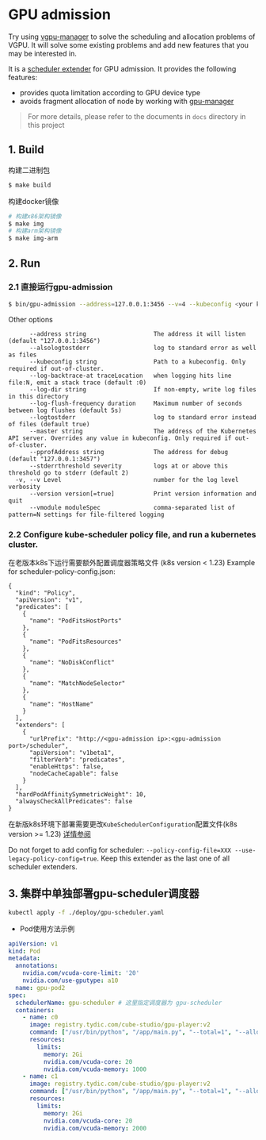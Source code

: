 # GPU admission
Try using [vgpu-manager](https://github.com/coldzerofear/vgpu-manager) to solve the scheduling and allocation problems of VGPU. It will solve some existing problems and add new features that you may be interested in.

It is a [scheduler extender](https://github.com/kubernetes/community/blob/master/contributors/design-proposals/scheduling/scheduler_extender.md) for GPU admission.
It provides the following features:

- provides quota limitation according to GPU device type
- avoids fragment allocation of node by working with [gpu-manager](https://github.com/tkestack/gpu-manager)

> For more details, please refer to the documents in `docs` directory in this project


## 1. Build

构建二进制包
```bash
$ make build
```

构建docker镜像
```bash
# 构建x86架构镜像
$ make img
# 构建arm架构镜像
$ make img-arm
```

## 2. Run

### 2.1 直接运行gpu-admission

```bash
$ bin/gpu-admission --address=127.0.0.1:3456 --v=4 --kubeconfig <your kubeconfig> --logtostderr=true
```

Other options

```
      --address string                   The address it will listen (default "127.0.0.1:3456")
      --alsologtostderr                  log to standard error as well as files
      --kubeconfig string                Path to a kubeconfig. Only required if out-of-cluster.
      --log-backtrace-at traceLocation   when logging hits line file:N, emit a stack trace (default :0)
      --log-dir string                   If non-empty, write log files in this directory
      --log-flush-frequency duration     Maximum number of seconds between log flushes (default 5s)
      --logtostderr                      log to standard error instead of files (default true)
      --master string                    The address of the Kubernetes API server. Overrides any value in kubeconfig. Only required if out-of-cluster.
      --pprofAddress string              The address for debug (default "127.0.0.1:3457")
      --stderrthreshold severity         logs at or above this threshold go to stderr (default 2)
  -v, --v Level                          number for the log level verbosity
      --version version[=true]           Print version information and quit
      --vmodule moduleSpec               comma-separated list of pattern=N settings for file-filtered logging
```

### 2.2 Configure kube-scheduler policy file, and run a kubernetes cluster.

在老版本k8s下运行需要额外配置调度器策略文件 (k8s version < 1.23)
Example for scheduler-policy-config.json:
```
{
  "kind": "Policy",
  "apiVersion": "v1",
  "predicates": [
    {
      "name": "PodFitsHostPorts"
    },
    {
      "name": "PodFitsResources"
    },
    {
      "name": "NoDiskConflict"
    },
    {
      "name": "MatchNodeSelector"
    },
    {
      "name": "HostName"
    }
  ],
  "extenders": [
    {
      "urlPrefix": "http://<gpu-admission ip>:<gpu-admission port>/scheduler",
      "apiVersion": "v1beta1",
      "filterVerb": "predicates",
      "enableHttps": false,
      "nodeCacheCapable": false
    }
  ],
  "hardPodAffinitySymmetricWeight": 10,
  "alwaysCheckAllPredicates": false
}
```

在新版k8s环境下部署需要更改`KubeSchedulerConfiguration`配置文件(k8s version >= 1.23)
[详情参阅](./deploy/README.md)

Do not forget to add config for scheduler: `--policy-config-file=XXX --use-legacy-policy-config=true`.
Keep this extender as the last one of all scheduler extenders.

## 3. 集群中单独部署gpu-scheduler调度器

```bash
kubectl apply -f ./deploy/gpu-scheduler.yaml
```

- Pod使用方法示例

```yaml
apiVersion: v1
kind: Pod
metadata:
  annotations:
    nvidia.com/vcuda-core-limit: '20'
    nvidia.com/use-gputype: a10
  name: gpu-pod2
spec:
  schedulerName: gpu-scheduler # 这里指定调度器为 gpu-scheduler
  containers:
    - name: c0
      image: registry.tydic.com/cube-studio/gpu-player:v2
      command: ["/usr/bin/python", "/app/main.py", "--total=1", "--allocated=1"]
      resources:
        limits:
          memory: 2Gi
          nvidia.com/vcuda-core: 20
          nvidia.com/vcuda-memory: 1000
    - name: c1
      image: registry.tydic.com/cube-studio/gpu-player:v2
      command: ["/usr/bin/python", "/app/main.py", "--total=1", "--allocated=1"]
      resources:
        limits:
          memory: 2Gi
          nvidia.com/vcuda-core: 20
          nvidia.com/vcuda-memory: 2000
```
